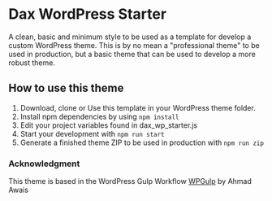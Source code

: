 # Dax WordPress Starter

A clean, basic and minimum style to be used as a template for develop a custom WordPress theme. This is by no mean a "professional theme" to be used in production, but a basic theme that can be used to develop a more robust theme.

## How to use this theme

1. Download, clone or Use this template in your WordPress theme folder.
2. Install npm dependencies by using `npm install`
3. Edit your project variables found in dax_wp_starter.js
4. Start your development with `npm run start`
5. Generate a finished theme ZIP to be used in production with `npm run zip`

### Acknowledgment

This theme is based in the WordPress Gulp Workflow [WPGulp](https://github.com/ahmadawais/WPGulp) by Ahmad Awais
